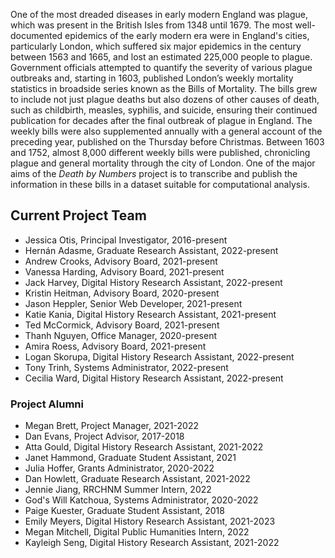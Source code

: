 One of the most dreaded diseases in early modern England was plague, which was present in the British Isles from 1348 until 1679. The most well-documented epidemics of the early modern era were in England's cities, particularly London, which suffered six major epidemics in the century between 1563 and 1665, and lost an estimated 225,000 people to plague. Government officials attempted to quantify the severity of various plague outbreaks and, starting in 1603, published London’s weekly mortality statistics in broadside series known as the Bills of Mortality. The bills grew to include not just plague deaths but also dozens of other causes of death, such as childbirth, measles, syphilis, and suicide, ensuring their continued publication for decades after the final outbreak of plague in England. The weekly bills were also supplemented annually with a general account of the preceding year, published on the Thursday before Christmas. Between 1603 and 1752, almost 8,000 different weekly bills were published, chronicling plague and general mortality through the city of London. One of the major aims of the _Death by Numbers_ project is to transcribe and publish the information in these bills in a dataset suitable for computational analysis.

## Current Project Team

- Jessica Otis, Principal Investigator, 2016-present
- Hernán Adasme, Graduate Research Assistant, 2022-present
- Andrew Crooks, Advisory Board, 2021-present
- Vanessa Harding, Advisory Board, 2021-present
- Jack Harvey, Digital History Research Assistant, 2022-present
- Kristin Heitman, Advisory Board, 2020-present
- Jason Heppler, Senior Web Developer, 2021-present
- Katie Kania, Digital History Research Assistant, 2021-present
- Ted McCormick, Advisory Board, 2021-present
- Thanh Nguyen, Office Manager, 2020-present
- Amira Roess, Advisory Board, 2021-present
- Logan Skorupa, Digital History Research Assistant, 2022-present
- Tony Trinh, Systems Administrator, 2022-present
- Cecilia Ward, Digital History Research Assistant, 2022-present

### Project Alumni

- Megan Brett, Project Manager, 2021-2022
- Dan Evans, Project Advisor, 2017-2018
- Atta Gould, Digital History Research Assistant, 2021-2022
- Janet Hammond, Graduate Student Assistant, 2021
- Julia Hoffer, Grants Administrator, 2020-2022
- Dan Howlett, Graduate Research Assistant, 2021-2022
- Jennie Jiang, RRCHNM Summer Intern, 2022
- God's Will Katchoua, Systems Administrator, 2020-2022
- Paige Kuester, Graduate Student Assistant, 2018
- Emily Meyers, Digital History Research Assistant, 2021-2023
- Megan Mitchell, Digital Public Humanities Intern, 2022
- Kayleigh Seng, Digital History Research Assistant, 2021-2022

